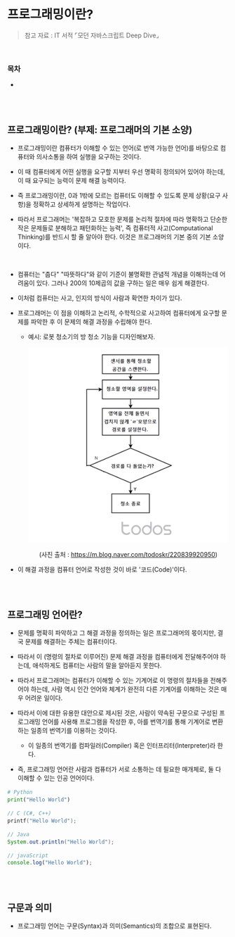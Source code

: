 # 프로그래밍이란?

> 참고 자료 : IT 서적 ⌜모던 자바스크립트 Deep Dive⌟

<br/>

### 목차

- <a href=""></a>

<br/><br/>

## 프로그래밍이란? (부제: 프로그래머의 기본 소양)

- 프로그래밍이란 컴퓨터가 이해할 수 있는 언어(로 번역 가능한 언어)를 바탕으로 컴퓨터와 의사소통을 하여 실행을 요구하는 것이다.

- 이 때 컴퓨터에게 어떤 실행을 요구할 지부터 우선 명확히 정의되어 있어야 하는데, 이 때 요구되는 능력이 문제 해결 능력이다.

- 즉 프로그래밍이란, 0과 1밖에 모르는 컴퓨터도 이해할 수 있도록 문제 상황(요구 사항)을 정확하고 상세하게 설명하는 작업이다.

- 따라서 프로그래머는 '복잡하고 모호한 문제를 논리적 절차에 따라 명확하고 단순한 작은 문제들로 분해하고 패턴화하는 능력', 즉 컴퓨터적 사고(Computational Thinking)를 반드시 할 줄 알아야 한다. 이것은 프로그래머의 기본 중의 기본 소양이다.

<br/>

- 컴퓨터는 "춥다" "따뜻하다"와 같이 기준이 불명확한 관념적 개념을 이해하는데 어려움이 있다. 그러나 200의 10제곱의 값을 구하는 일은 매우 쉽게 해결한다.

- 이처럼 컴퓨터는 사고, 인지의 방식이 사람과 확연한 차이가 있다.

- 프로그래머는 이 점을 이해하고 논리적, 수학적으로 사고하여 컴퓨터에게 요구할 문제를 파악한 후 이 문제의 해결 과정을 수립해야 한다.

  - 예시: 로봇 청소기의 방 청소 기능을 디자인해보자.

    <div align="center">

    <img src="img/robot_cleaning_algorithm.png" width="600">

    (사진 출처 : https://m.blog.naver.com/todoskr/220839920950)

    </div>

- 이 해결 과정을 컴퓨터 언어로 작성한 것이 바로 '코드(Code)'이다.

<br/><br/>

## 프로그래밍 언어란?

- 문제를 명확히 파악하고 그 해결 과정을 정의하는 일은 프로그래머의 몫이지만, 결국 문제를 해결하는 주체는 컴퓨터이다.

- 따라서 이 (명령의 절차로 이루어진) 문제 해결 과정을 컴퓨터에게 전달해주어야 하는데, 애석하게도 컴퓨터는 사람의 말을 알아듣지 못한다.

- 따라서 프로그래머는 컴퓨터가 이해할 수 있는 기계어로 이 명령의 절차들을 전해주어야 하는데, 사람 역시 인간 언어와 체계가 완전히 다른 기계어를 이해하는 것은 매우 어려운 일이다.

- 따라서 이에 대한 유용한 대안으로 제시된 것은, 사람이 약속된 구문으로 구성된 프로그래밍 언어를 사용해 프로그램을 작성한 후, 아를 번역기를 통해 기계어로 변환하는 일종의 번역기를 이용하는 것이다.

  - 이 일종의 번역기를 컴파일러(Compiler) 혹은 인터프리터(Interpreter)라 한다.

- 즉, 프로그래밍 언어란 사람과 컴퓨터가 서로 소통하는 데 필요한 매개체로, 둘 다 이해할 수 있는 인공 언어이다.

```python
# Python
print("Hello World")
```

```c
// C (C#, C++)
printf("Hello World");
```

```java
// Java
System.out.println("Hello World");
```

```javascript
// javaScript
console.log("Hello World");
```

<br/><br/>

## 구문과 의미

- 프로그래밍 언어는 구문(Syntax)과 의미(Semantics)의 조합으로 표현된다.
